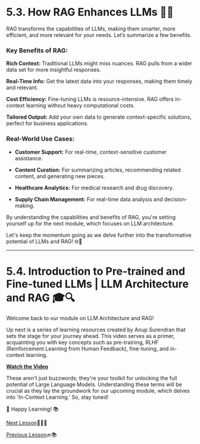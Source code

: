 # 5.3. How RAG Enhances LLMs 🚀🌐

RAG transforms the capabilities of LLMs, making them smarter, more efficient, and more relevant for your needs. Let’s summarize a few benefits.

### Key Benefits of RAG:

**Rich Context:** Traditional LLMs might miss nuances. RAG pulls from a wider data set for more insightful responses.

**Real-Time Info:** Get the latest data into your responses, making them timely and relevant.

**Cost Efficiency:** Fine-tuning LLMs is resource-intensive. RAG offers in-context learning without heavy computational costs.

**Tailored Output:** Add your own data to generate context-specific solutions, perfect for business applications.

### Real-World Use Cases:

- **Customer Support:** For real-time, context-sensitive customer assistance.
  
- **Content Curation:** For summarizing articles, recommending related content, and generating new pieces.
  
- **Healthcare Analytics:** For medical research and drug discovery.
  
- **Supply Chain Management:** For real-time data analysis and decision-making.

By understanding the capabilities and benefits of RAG, you're setting yourself up for the next module, which focuses on LLM architecture.

Let's keep the momentum going as we delve further into the transformative potential of LLMs and RAG! 🌐🚀

---

# 5.4. Introduction to Pre-trained and Fine-tuned LLMs | LLM Architecture and RAG 🎓🔍

Welcome back to our module on LLM Architecture and RAG! 

Up next is a series of learning resources created by Anup Surendran that sets the stage for your journey ahead. This video serves as a primer, acquainting you with key concepts such as pre-training, RLHF (Reinforcement Learning from Human Feedback), fine-tuning, and in-context learning.

**[Watch the Video](https://youtu.be/OXZQBXBvOR4)**

These aren't just buzzwords; they're your toolkit for unlocking the full potential of Large Language Models. Understanding these terms will be crucial as they lay the groundwork for our upcoming module, which delves into 'In-Context Learning.' So, stay tuned!

🚀 Happy Learning! 📚

[Next Lesson](https://github.com/gtech-mulearn/Pathway-AI-Bootcamp/blob/main/LLM%20Architecture%20and%20RAG%20Part-3.md)📖👣🔜

[Previous Lesson](https://github.com/gtech-mulearn/Pathway-AI-Bootcamp/blob/main/LLM%20Architecture%20and%20RAG%20Part-1.md)🔙📚
